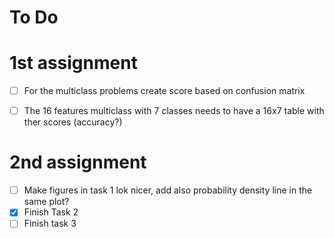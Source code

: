 # To Do 
# 1st assignment
- [ ]  For the multiclass problems create score based on confusion matrix 
- [ ]  The 16 features multiclass with 7 classes needs to have a 16x7 table with ther scores (accuracy?)


# 2nd assignment
- [ ]  Make figures in task 1 lok nicer, add also probability density line in the same plot? 
- [x]  Finish Task 2
- [ ] Finish task 3
